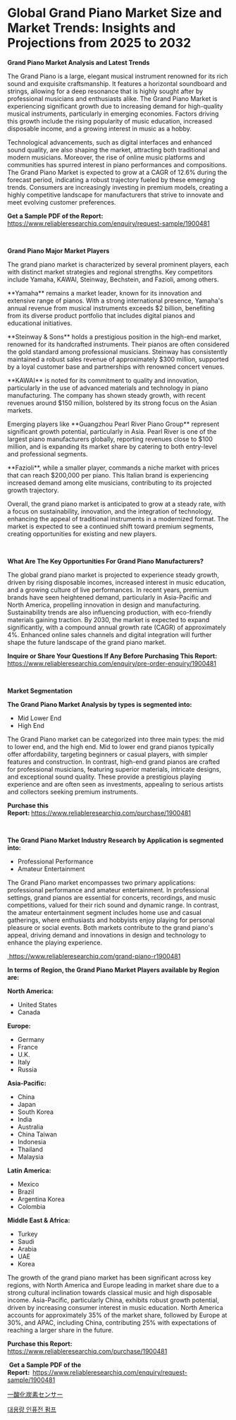 <p><h1>Global Grand Piano Market Size and Market Trends: Insights and Projections from 2025 to 2032</h1></p><p><strong>Grand Piano Market Analysis and Latest Trends</strong></p>
<p><p>The Grand Piano is a large, elegant musical instrument renowned for its rich sound and exquisite craftsmanship. It features a horizontal soundboard and strings, allowing for a deep resonance that is highly sought after by professional musicians and enthusiasts alike. The Grand Piano Market is experiencing significant growth due to increasing demand for high-quality musical instruments, particularly in emerging economies. Factors driving this growth include the rising popularity of music education, increased disposable income, and a growing interest in music as a hobby. </p><p>Technological advancements, such as digital interfaces and enhanced sound quality, are also shaping the market, attracting both traditional and modern musicians. Moreover, the rise of online music platforms and communities has spurred interest in piano performances and compositions. The Grand Piano Market is expected to grow at a CAGR of 12.6% during the forecast period, indicating a robust trajectory fueled by these emerging trends. Consumers are increasingly investing in premium models, creating a highly competitive landscape for manufacturers that strive to innovate and meet evolving customer preferences.</p></p>
<p><strong>Get a Sample PDF of the Report:&nbsp;</strong> <a href="https://www.reliableresearchiq.com/enquiry/request-sample/1900481?utm_campaign=1102&utm_medium=2&utm_source=Github&utm_content=ia&utm_term=09022025&utm_id=grand-piano">https://www.reliableresearchiq.com/enquiry/request-sample/1900481</a></p>
<p>&nbsp;</p>
<p><strong>Grand Piano Major Market Players</strong></p>
<p><p>The grand piano market is characterized by several prominent players, each with distinct market strategies and regional strengths. Key competitors include Yamaha, KAWAI, Steinway, Bechstein, and Fazioli, among others.</p><p>**Yamaha** remains a market leader, known for its innovation and extensive range of pianos. With a strong international presence, Yamaha's annual revenue from musical instruments exceeds $2 billion, benefiting from its diverse product portfolio that includes digital pianos and educational initiatives.</p><p>**Steinway & Sons** holds a prestigious position in the high-end market, renowned for its handcrafted instruments. Their pianos are often considered the gold standard among professional musicians. Steinway has consistently maintained a robust sales revenue of approximately $300 million, supported by a loyal customer base and partnerships with renowned concert venues.</p><p>**KAWAI** is noted for its commitment to quality and innovation, particularly in the use of advanced materials and technology in piano manufacturing. The company has shown steady growth, with recent revenues around $150 million, bolstered by its strong focus on the Asian markets.</p><p>Emerging players like **Guangzhou Pearl River Piano Group** represent significant growth potential, particularly in Asia. Pearl River is one of the largest piano manufacturers globally, reporting revenues close to $100 million, and is expanding its market share by catering to both entry-level and professional segments.</p><p>**Fazioli**, while a smaller player, commands a niche market with prices that can reach $200,000 per piano. This Italian brand is experiencing increased demand among elite musicians, contributing to its projected growth trajectory.</p><p>Overall, the grand piano market is anticipated to grow at a steady rate, with a focus on sustainability, innovation, and the integration of technology, enhancing the appeal of traditional instruments in a modernized format. The market is expected to see a continued shift toward premium segments, creating opportunities for existing and new players.</p></p>
<p>&nbsp;</p>
<p><strong>What Are The Key Opportunities For Grand Piano Manufacturers?</strong></p>
<p><p>The global grand piano market is projected to experience steady growth, driven by rising disposable incomes, increased interest in music education, and a growing culture of live performances. In recent years, premium brands have seen heightened demand, particularly in Asia-Pacific and North America, propelling innovation in design and manufacturing. Sustainability trends are also influencing production, with eco-friendly materials gaining traction. By 2030, the market is expected to expand significantly, with a compound annual growth rate (CAGR) of approximately 4%. Enhanced online sales channels and digital integration will further shape the future landscape of the grand piano market.</p></p>
<p><strong>Inquire or Share Your Questions If Any Before Purchasing This Report:</strong> <a href="https://www.reliableresearchiq.com/enquiry/pre-order-enquiry/1900481?utm_campaign=1102&utm_medium=2&utm_source=Github&utm_content=ia&utm_term=09022025&utm_id=grand-piano">https://www.reliableresearchiq.com/enquiry/pre-order-enquiry/1900481</a></p>
<p>&nbsp;</p>
<p><strong>Market Segmentation</strong></p>
<p><strong>The Grand Piano Market Analysis by types is segmented into:</strong></p>
<p><ul><li>Mid Lower End</li><li>High End</li></ul></p>
<p><p>The Grand Piano market can be categorized into three main types: the mid to lower end, and the high end. Mid to lower end grand pianos typically offer affordability, targeting beginners or casual players, with simpler features and construction. In contrast, high-end grand pianos are crafted for professional musicians, featuring superior materials, intricate designs, and exceptional sound quality. These provide a prestigious playing experience and are often seen as investments, appealing to serious artists and collectors seeking premium instruments.</p></p>
<p><strong>Purchase this Report:&nbsp;</strong><a href="https://www.reliableresearchiq.com/purchase/1900481?utm_campaign=1102&utm_medium=2&utm_source=Github&utm_content=ia&utm_term=09022025&utm_id=grand-piano">https://www.reliableresearchiq.com/purchase/1900481</a></p>
<p>&nbsp;</p>
<p><strong>The Grand Piano Market Industry Research by Application is segmented into:</strong></p>
<p><ul><li>Professional Performance</li><li>Amateur Entertainment</li></ul></p>
<p><p>The Grand Piano market encompasses two primary applications: professional performance and amateur entertainment. In professional settings, grand pianos are essential for concerts, recordings, and music competitions, valued for their rich sound and dynamic range. In contrast, the amateur entertainment segment includes home use and casual gatherings, where enthusiasts and hobbyists enjoy playing for personal pleasure or social events. Both markets contribute to the grand piano's appeal, driving demand and innovations in design and technology to enhance the playing experience.</p></p>
<p><a href="https://www.reliableresearchiq.com/grand-piano-r1900481?utm_campaign=1102&utm_medium=2&utm_source=Github&utm_content=ia&utm_term=09022025&utm_id=grand-piano">&nbsp;https://www.reliableresearchiq.com/grand-piano-r1900481</a></p>
<p><strong>In terms of Region, the Grand Piano Market Players available by Region are:</strong></p>
<p>
    <p> <strong> North America: </strong>
        <ul>
            <li>United States</li>
            <li>Canada</li>
        </ul>
        </p> 
    <p> <strong> Europe: </strong>
        <ul>
            <li>Germany</li>
            <li>France</li>
            <li>U.K.</li>
            <li>Italy</li>
            <li>Russia</li>
        </ul>
        </p> 
    <p> <strong> Asia-Pacific: </strong>
        <ul>
            <li>China</li>
            <li>Japan</li>
            <li>South Korea</li>
            <li>India</li>
            <li>Australia</li>
            <li>China Taiwan</li>
            <li>Indonesia</li>
            <li>Thailand</li>
            <li>Malaysia</li>
        </ul>
        </p> 
    <p> <strong> Latin America: </strong>
        <ul>
            <li>Mexico</li>
            <li>Brazil</li>
            <li>Argentina Korea</li>
            <li>Colombia</li>
        </ul>
        </p> 
    <p> <strong> Middle East & Africa: </strong>
        <ul>
            <li>Turkey</li>
            <li>Saudi</li>
            <li>Arabia</li>
            <li>UAE</li>
            <li>Korea</li>
        </ul>
    </p>
    </p>
<p><p>The growth of the grand piano market has been significant across key regions, with North America and Europe leading in market share due to a strong cultural inclination towards classical music and high disposable income. Asia-Pacific, particularly China, exhibits robust growth potential, driven by increasing consumer interest in music education. North America accounts for approximately 35% of the market share, followed by Europe at 30%, and APAC, including China, contributing 25% with expectations of reaching a larger share in the future.</p></p>
<p><strong>Purchase this Report: </strong><a href="https://www.reliableresearchiq.com/purchase/1900481?utm_campaign=1102&utm_medium=2&utm_source=Github&utm_content=ia&utm_term=09022025&utm_id=grand-piano">https://www.reliableresearchiq.com/purchase/1900481</a></p>
<p>&nbsp;<strong>Get a Sample PDF of the Report:&nbsp;&nbsp;</strong><a href="https://www.reliableresearchiq.com/enquiry/request-sample/1900481?utm_campaign=1102&utm_medium=2&utm_source=Github&utm_content=ia&utm_term=09022025&utm_id=grand-piano">https://www.reliableresearchiq.com/enquiry/request-sample/1900481</a></p>
<p><strong></strong></p>
<p><p><a href="https://github.com/mohamedbakry57/Market-Research-Report-List-6/blob/main/748746035871.md?utm_campaign=1102&utm_medium=2&utm_source=Github&utm_content=ia&utm_term=09022025&utm_id=grand-piano">一酸化炭素センサー</a></p><p><a href="https://github.com/laholand/Market-Research-Report-List-7/blob/main/749857736078.md?utm_campaign=1102&utm_medium=2&utm_source=Github&utm_content=ia&utm_term=09022025&utm_id=grand-piano">대용량 인퓨전 펌프</a></p></p>